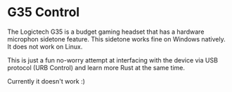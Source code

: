<!-- @format -->

# G35 Control

The Logictech G35 is a budget gaming headset that has a hardware microphon sidetone feature. This sidetone works fine on Windows natively. It does not work on Linux.

This is just a fun no-worry attempt at interfacing with the device via USB protocol (URB Control) and learn more Rust at the same time.

Currently it doesn't work :)
